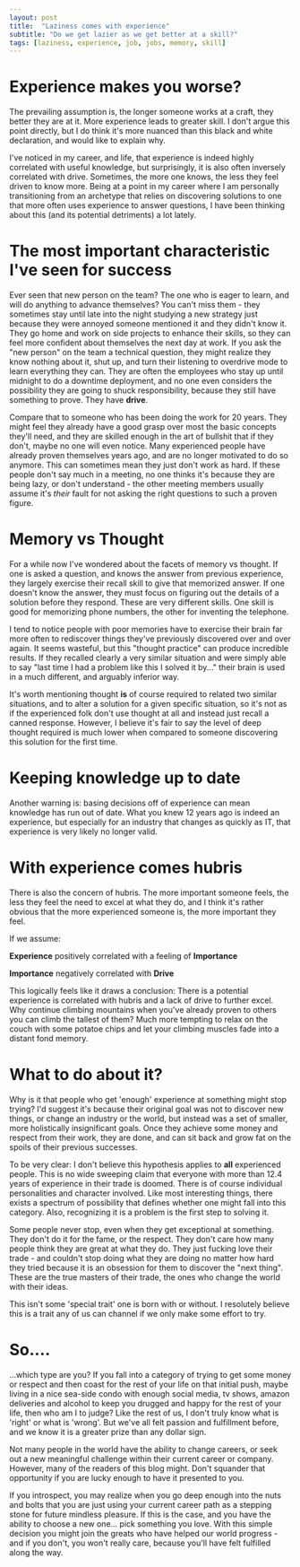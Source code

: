 ```yaml
---
layout: post
title:  "Laziness comes with experience"
subtitle: "Do we get lazier as we get better at a skill?"
tags: [laziness, experience, job, jobs, memory, skill]
---
```


# Experience makes you worse?

The prevailing assumption is, the longer someone works at a craft, they better they are at it. More experience leads to greater skill. I don't argue this point directly, but I do think it's more nuanced than this black and white declaration, and would like to explain why. 

I've noticed in my career, and life, that experience is indeed highly correlated with useful knowledge, but surprisingly, it is also often inversely correlated with drive. Sometimes, the more one knows, the less they feel driven to know more. Being at a point in my career where I am personally transitioning from an archetype that relies on discovering solutions to one that more often uses experience to answer questions, I have been thinking about this (and its potential detriments) a lot lately. 

# The most important characteristic I've seen for success

Ever seen that new person on the team? The one who is eager to learn, and will do anything to advance themselves? You can't miss them - they sometimes stay until late into the night studying a new strategy just because they were annoyed someone mentioned it and they didn't know it. They go home and work on side projects to enhance their skills, so they can feel more confident about themselves the next day at work. If you ask the "new person" on the team a technical question, they might realize they know nothing about it, shut up, and turn their listening to overdrive mode to learn everything they can. They are often the employees who stay up until midnight to do a downtime deployment, and no one even considers the possibility they are going to shuck responsibility, because they still have something to prove. They have **drive**.

Compare that to someone who has been doing the work for 20 years. They might feel they already have a good grasp over most the basic concepts they'll need, and they are skilled enough in the art of bullshit that if they don't, maybe no one will even notice. Many experienced people have already proven themselves years ago, and are no longer motivated to do so anymore. This can sometimes mean they just don't work as hard. If these people don't say much in a meeting, no one thinks it's because they are being lazy, or don't understand - the other meeting members usually assume it's *their* fault for not asking the right questions to such a proven figure.

# Memory vs Thought

For a while now I've wondered about the facets of memory vs thought. If one is asked a question, and knows the answer from previous experience, they largely exercise their recall skill to give that memorized answer. If one doesn't know the answer, they must focus on figuring out the details of a solution before they respond. These are very different skills. One skill is good for memorizing phone numbers, the other for inventing the telephone.

I tend to notice people with poor memories have to exercise their brain far more often to rediscover things they've previously discovered over and over again. It seems wasteful, but this "thought practice" can produce incredible results. If they recalled clearly a very similar situation and were simply able to say "last time I had a problem like this I solved it by..." their brain is used in a much different, and arguably inferior way.

It's worth mentioning thought **is** of course required to related two similar situations, and to alter a solution for a given specific situation, so it's not as if the experienced folk don't use thought at all and instead just recall a canned response. However, I believe it's fair to say the level of deep thought required is much lower when compared to someone discovering this solution for the first time.

# Keeping knowledge up to date

Another warning is: basing decisions off of experience can mean knowledge has run out of date. What you knew 12 years ago is indeed an experience, but especially for an industry that changes as quickly as IT, that experience is very likely no longer valid.

# With experience comes hubris

There is also the concern of hubris. The more important someone feels, the less they feel the need to excel at what they do, and I think it's rather obvious that the more experienced someone is, the more important they feel.

If we assume:

**Experience** positively correlated with a feeling of **Importance**

**Importance** negatively correlated with **Drive**

This logically feels like it draws a conclusion: There is a potential experience is correlated with hubris and a lack of drive to further excel. Why continue climbing mountains when you've already proven to others you can climb the tallest of them? Much more tempting to relax on the couch with some potatoe chips and let your climbing muscles fade into a distant fond memory.

# What to do about it?

Why is it that people who get 'enough' experience at something might stop trying? I'd suggest it's because their original goal was not to discover new things, or change an industry or the world, but instead was a set of smaller, more holistically insignificant goals. Once they achieve some money and respect from their work, they are done, and can sit back and grow fat on the spoils of their previous successes.

To be very clear: I don't believe this hypothesis applies to **all** experienced people. This is no wide sweeping claim that everyone with more than 12.4 years of experience in their trade is doomed. There is of course individual personalities and character involved. Like most interesting things, there exists a spectrum of possibility that defines whether one might fall into this category. Also, recognizing it is a problem is the first step to solving it.

Some people never stop, even when they get exceptional at something. They don't do it for the fame, or the respect. They don't care how many people think they are great at what they do. They just fucking love their trade - and couldn't stop doing what they are doing no matter how hard they tried because it is an obsession for them to discover the "next thing". These are the true masters of their trade, the ones who change the world with their ideas.

This isn't some 'special trait' one is born with or without. I resolutely believe this is a trait any of us can channel if we only make some effort to try.

# So....

...which type are you? If you fall into a category of trying to get some money or respect and then coast for the rest of your life on that initial push, maybe living in a nice sea-side condo with enough social media, tv shows, amazon deliveries and alcohol to keep you drugged and happy for the rest of your life, then who am I to judge? Like the rest of us, I don't truly know what is 'right' or what is 'wrong'. But we've all felt passion and fulfillment before, and we know it is a greater prize than any dollar sign.

Not many people in the world have the ability to change careers, or seek out a new meaningful challenge within their current career or company. However, many of the readers of this blog might. Don't squander that opportunity if you are lucky enough to have it presented to you.

If you introspect, you may realize when you go deep enough into the nuts and bolts that you are just using your current career path as a stepping stone for future mindless pleasure. If this is the case, and you have the ability to choose a new one... pick something you love. With this simple decision you might join the greats who have helped our world progress - and if you don't, you won't really care, because you'll have felt fulfilled along the way.

